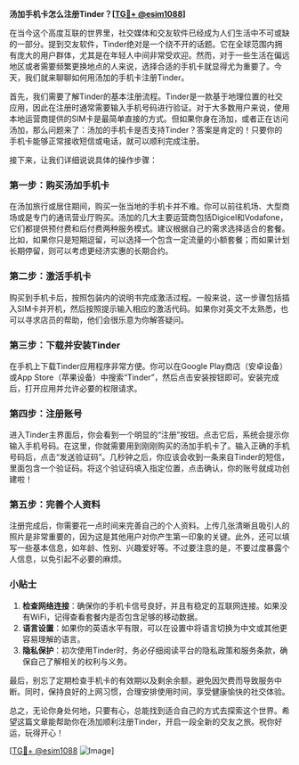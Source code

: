 **汤加手机卡怎么注册Tinder？[[TG💪+ @esim1088](https://t.me/s/esim1088)]**

在当今这个高度互联的世界里，社交媒体和交友软件已经成为人们生活中不可或缺的一部分。提到交友软件，Tinder绝对是一个绕不开的话题。它在全球范围内拥有庞大的用户群体，尤其是在年轻人中间非常受欢迎。然而，对于一些生活在偏远地区或者需要频繁更换地点的人来说，选择合适的手机卡就显得尤为重要了。今天，我们就来聊聊如何用汤加的手机卡注册Tinder。

首先，我们需要了解Tinder的基本注册流程。Tinder是一款基于地理位置的社交应用，因此在注册时通常需要输入手机号码进行验证。对于大多数用户来说，使用本地运营商提供的SIM卡是最简单直接的方式。但如果你身在汤加，或者正在访问汤加，那么问题来了：汤加的手机卡是否支持Tinder？答案是肯定的！只要你的手机卡能够正常接收短信或电话，就可以顺利完成注册。

接下来，让我们详细说说具体的操作步骤：

### 第一步：购买汤加手机卡

在汤加旅行或居住期间，购买一张当地的手机卡并不难。你可以前往机场、大型商场或是专门的通讯营业厅购买。汤加的几大主要运营商包括Digicel和Vodafone，它们都提供预付费和后付费两种服务模式。建议根据自己的需求选择适合的套餐。比如，如果你只是短期逗留，可以选择一个包含一定流量的小额套餐；而如果计划长期停留，则可以考虑更经济实惠的长期合约。

### 第二步：激活手机卡

购买到手机卡后，按照包装内的说明书完成激活过程。一般来说，这一步骤包括插入SIM卡并开机，然后按照提示输入相应的激活代码。如果你对英文不太熟悉，也可以寻求店员的帮助，他们会很乐意为你解答疑问。

### 第三步：下载并安装Tinder

在手机上下载Tinder应用程序非常方便。你可以在Google Play商店（安卓设备）或App Store（苹果设备）中搜索“Tinder”，然后点击安装按钮即可。安装完成后，打开应用并允许必要的权限请求。

### 第四步：注册账号

进入Tinder主界面后，你会看到一个明显的“注册”按钮。点击它后，系统会提示你输入手机号码。在这里，你就需要用到刚刚购买的汤加手机卡了。输入正确的手机号码后，点击“发送验证码”。几秒钟之后，你应该会收到一条来自Tinder的短信，里面包含一个验证码。将这个验证码填入指定位置，点击确认，你的账号就成功创建啦！

### 第五步：完善个人资料

注册完成后，你需要花一点时间来完善自己的个人资料。上传几张清晰且吸引人的照片是非常重要的，因为这是其他用户对你产生第一印象的关键。此外，还可以填写一些基本信息，如年龄、性别、兴趣爱好等。不过要注意的是，不要过度暴露个人信息，以免引起不必要的麻烦。

### 小贴士

1. **检查网络连接**：确保你的手机卡信号良好，并且有稳定的互联网连接。如果没有WiFi，记得查看套餐内是否包含足够的移动数据。
2. **语言设置**：如果你的英语水平有限，可以在设置中将语言切换为中文或其他更容易理解的语言。
3. **隐私保护**：初次使用Tinder时，务必仔细阅读平台的隐私政策和服务条款，确保自己了解相关的权利与义务。

最后，别忘了定期检查手机卡的有效期以及剩余余额，避免因欠费而导致服务中断。同时，保持良好的上网习惯，合理安排使用时间，享受健康愉快的社交体验。

总之，无论你身处何地，只要有心，总能找到适合自己的方式去探索这个世界。希望这篇文章能帮助你在汤加顺利注册Tinder，开启一段全新的交友之旅。祝你好运，玩得开心！

[[TG💪+ @esim1088](https://t.me/s/esim1088) ![Image](https://i.postimg.cc/4NQfJmqS/Snipaste-2025-05-13-00-14-12.png)]